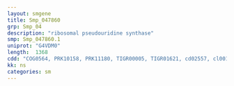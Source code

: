 ```yaml
---
layout: smgene
title: Smp_047860
grp: Smp_04
description: "ribosomal pseudouridine synthase"
smp: Smp_047860.1
uniprot: "G4VDM0"
length:  1368
cdd: "COG0564, PRK10158, PRK11180, TIGR00005, TIGR01621, cd02557, cl00130, pfam00849"
kk: ns
categories: sm
---
```

